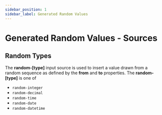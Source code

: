 ```yaml
---
sidebar_position: 1
sidebar_label: Generated Random Values
---
```


# Generated Random Values - Sources

## Random Types

The **random-[type]** input source is used to insert a value drawn from a random sequence as defined by the **from** and **to** properties. The **random-[type]** is one of

- `random-integer`
- `random-decimal`
- `random-time`
- `random-date`
- `random-datetime`
